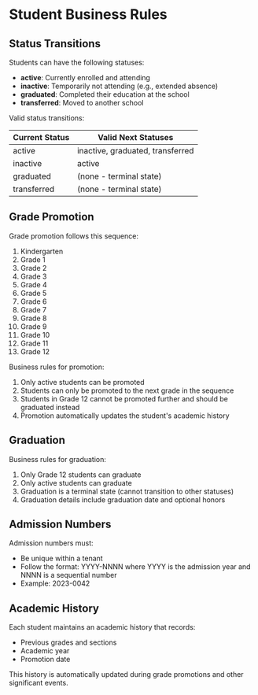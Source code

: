 # Student Business Rules

## Status Transitions

Students can have the following statuses:

- **active**: Currently enrolled and attending
- **inactive**: Temporarily not attending (e.g., extended absence)
- **graduated**: Completed their education at the school
- **transferred**: Moved to another school

Valid status transitions:

| Current Status | Valid Next Statuses |
|----------------|---------------------|
| active         | inactive, graduated, transferred |
| inactive       | active |
| graduated      | (none - terminal state) |
| transferred    | (none - terminal state) |

## Grade Promotion

Grade promotion follows this sequence:

1. Kindergarten
2. Grade 1
3. Grade 2
4. Grade 3
5. Grade 4
6. Grade 5
7. Grade 6
8. Grade 7
9. Grade 8
10. Grade 9
11. Grade 10
12. Grade 11
13. Grade 12

Business rules for promotion:

1. Only active students can be promoted
2. Students can only be promoted to the next grade in the sequence
3. Students in Grade 12 cannot be promoted further and should be graduated instead
4. Promotion automatically updates the student's academic history

## Graduation

Business rules for graduation:

1. Only Grade 12 students can graduate
2. Only active students can graduate
3. Graduation is a terminal state (cannot transition to other statuses)
4. Graduation details include graduation date and optional honors

## Admission Numbers

Admission numbers must:
- Be unique within a tenant
- Follow the format: YYYY-NNNN where YYYY is the admission year and NNNN is a sequential number
- Example: 2023-0042

## Academic History

Each student maintains an academic history that records:
- Previous grades and sections
- Academic year
- Promotion date

This history is automatically updated during grade promotions and other significant events.